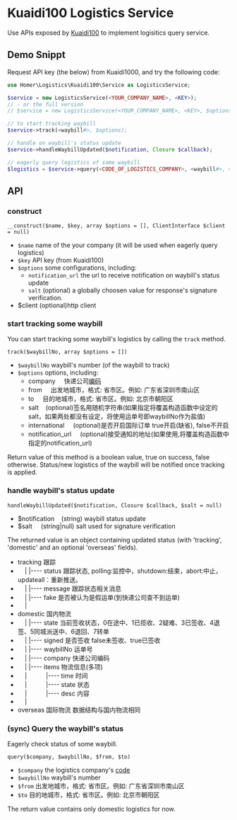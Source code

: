 # Kuaidi100 Logistics Service
Use APIs exposed by [Kuaidi100](http://www.kuaidi100.com/openapi/) to implement logisitics query service.

## Demo Snippt
Request API key (the <KEY> below) from Kuaidi1000, and try the following code:

```php
use Homer\Logistics\Kuaidi100\Service as LogisticsService;

$service = new LogisticsService(<YOUR_COMPANY_NAME>, <KEY>);
// - or the full version
// $service = new LogisticsService(<YOUR_COMPANY_NAME>, <KEY>, $optionsOfService, $instanceOfClient);

// to start tracking waybill
$service->track(<waybill#>, $options);

// handle on waybill's status update
$service->handleWaybillUpdated($notification, Closure $callback);

// eagerly query logistics of some waybill
$logistics = $service->query(<CODE_OF_LOGISTICS_COMPANY>, <waybill#>, <FROM_LOCATION>, <TO_LOCATION>);
```

## API
### construct
`__construct($name, $key, array $options = [], ClientInterface $client = null)`

* ``$name``       name of the your company (it will be used when eagerly query logistics)
* ``$key``      API key (from Kuaidi100)
* ``$options``    some configurations, including:
    * ``notification_url``   the url to receive notification on waybill's status update
    * ``salt``   (optional) a globally choosen value for response's signature verification.
* $client  (optional)http client

### start tracking some waybill

You can start tracking some waybill's logistics by calling the `track` method.

`track($waybillNo, array $options = [])`

* ``$waybillNo``  waybill's number (of the waybill to track)
* ``$options``    options, including:
   * company  &nbsp;&nbsp;&nbsp; 快递公司[编码](http://www.kuaidi100.com/download/api_kuaidi100_com(20140729).doc)
   * from     &nbsp;&nbsp;&nbsp; 出发地城市，格式: 省市区。例如: 广东省深圳市南山区
   * to   &nbsp;&nbsp;&nbsp; 目的地城市，格式: 省市区。例如: 北京市朝阳区
   * salt  &nbsp;&nbsp;&nbsp;(optional)签名用随机字符串(如果指定将覆盖构造函数中设定的salt，如果两处都没有设定，将使用运单号即waybillNo作为盐值)
   * international  &nbsp;&nbsp;&nbsp;&nbsp;(optional)是否开启国际订单 true开启(缺省), false不开启
   * notification\_url &nbsp;&nbsp;&nbsp; (optional)接受通知的地址(如果使用,将覆盖构造函数中指定的notification_url)

Return value of this method is a boolean value, true on success, false otherwise. Status/new logistics of the waybill will be notified once tracking is applied.

### handle waybill's status update

``handleWaybillUpdated($notification, Closure $callback, $salt = null)``

* $notification &nbsp;&nbsp;&nbsp;(string) waybill status update
* $salt &nbsp;&nbsp;&nbsp; (string|null) salt used for signature verification
   
The returned value is an object containing  updated status (with 'tracking', 'domestic' and an optional 'overseas' fields).

* tracking    跟踪
* &nbsp;&nbsp;&nbsp; |  |---- status   跟踪状态, polling:监控中，shutdown:结束，abort:中止，updateall：重新推送。
* &nbsp;&nbsp;&nbsp; |  |---- message  跟踪状态相关消息
* &nbsp;&nbsp;&nbsp; |  |---- fake     是否被认为是假运单(到快递公司查不到运单)
* &nbsp;&nbsp;&nbsp; |
* domestic    国内物流
* &nbsp;&nbsp;&nbsp; |  |---- state    当前签收状态，0在途中、1已揽收、2疑难、3已签收、4退签、5同城派送中、6退回、7转单
* &nbsp;&nbsp;&nbsp; |  |---- signed   是否签收 false未签收、true已签收
* &nbsp;&nbsp;&nbsp; |  |---- waybillNo 运单号
* &nbsp;&nbsp;&nbsp; |  |---- company  快递公司编码
* &nbsp;&nbsp;&nbsp; |  |---- items    物流信息(多项)
* &nbsp;&nbsp;&nbsp; | &nbsp;&nbsp;&nbsp;&nbsp;&nbsp;&nbsp;&nbsp;&nbsp;&nbsp;         |---- time    时间
* &nbsp;&nbsp;&nbsp; | &nbsp;&nbsp;&nbsp;&nbsp;&nbsp;&nbsp;&nbsp;&nbsp;&nbsp; |---- state   状态
* &nbsp;&nbsp;&nbsp; | &nbsp;&nbsp;&nbsp;&nbsp;&nbsp;&nbsp;&nbsp;&nbsp;&nbsp; |---- desc    内容
* &nbsp;&nbsp;&nbsp; |
* overseas    国际物流     数据结构与国内物流相同


### (sync) Query the waybill's status

Eagerly check status of some waybill.

``query($company, $waybillNo, $from, $to)``

* ``$company``    the logistics company's [code](http://www.kuaidi100.com/download/api_kuaidi100_com(20140729).doc)
* ``$waybillNo``  waybill's number 
* ``$from``  出发地城市，格式: 省市区。例如: 广东省深圳市南山区
* ``$to``    目的地城市，格式: 省市区。例如: 北京市朝阳区

The return value contains only domestic logistics for now.
